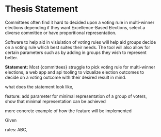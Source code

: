 # Thesis Statement

Committees often find it hard to decided upon a voting rule in multi-winner elections depending
if they want Excellence-Based Elections, select a diverse committee or have proporitional representation.

Software to help aid in visiulation of voting rules will help aid groups decide on a voting rule
which best suites their needs. The tool will also allow for certain parameters such as by adding in groups they wish to represent better.

**Statement:** Most {committees} struggle to pick voting rule for multi-winner elections, a web app and api tooling to vizualize election outcomes to decide on a voting outcome with their desired result in mind.

what does the statement look like, 

feature: add parameter for minimal representation of a group of voters, show that minimal representation can be achieved

more concrete example of how the feature will be implemented 

Given 

rules: ABC, 